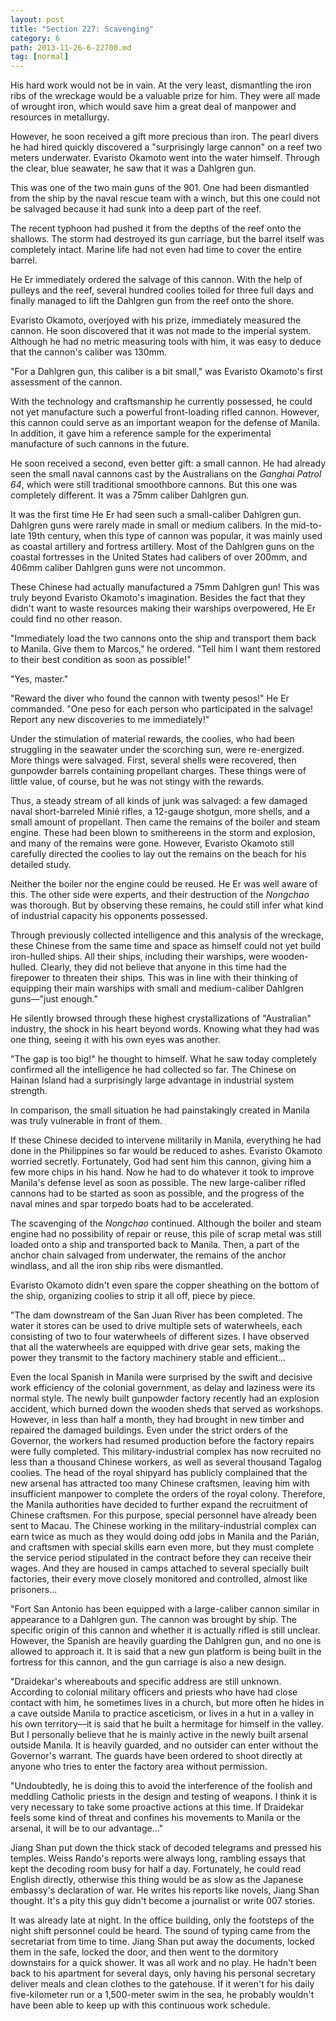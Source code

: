 ```yaml
---
layout: post
title: "Section 227: Scavenging"
category: 6
path: 2013-11-26-6-22700.md
tag: [normal]
---
```


His hard work would not be in vain. At the very least, dismantling the iron ribs of the wreckage would be a valuable prize for him. They were all made of wrought iron, which would save him a great deal of manpower and resources in metallurgy.

However, he soon received a gift more precious than iron. The pearl divers he had hired quickly discovered a "surprisingly large cannon" on a reef two meters underwater. Evaristo Okamoto went into the water himself. Through the clear, blue seawater, he saw that it was a Dahlgren gun.

This was one of the two main guns of the 901. One had been dismantled from the ship by the naval rescue team with a winch, but this one could not be salvaged because it had sunk into a deep part of the reef.

The recent typhoon had pushed it from the depths of the reef onto the shallows. The storm had destroyed its gun carriage, but the barrel itself was completely intact. Marine life had not even had time to cover the entire barrel.

He Er immediately ordered the salvage of this cannon. With the help of pulleys and the reef, several hundred coolies toiled for three full days and finally managed to lift the Dahlgren gun from the reef onto the shore.

Evaristo Okamoto, overjoyed with his prize, immediately measured the cannon. He soon discovered that it was not made to the imperial system. Although he had no metric measuring tools with him, it was easy to deduce that the cannon's caliber was 130mm.

"For a Dahlgren gun, this caliber is a bit small," was Evaristo Okamoto's first assessment of the cannon.

With the technology and craftsmanship he currently possessed, he could not yet manufacture such a powerful front-loading rifled cannon. However, this cannon could serve as an important weapon for the defense of Manila. In addition, it gave him a reference sample for the experimental manufacture of such cannons in the future.

He soon received a second, even better gift: a small cannon. He had already seen the small naval cannons cast by the Australians on the *Ganghai Patrol 64*, which were still traditional smoothbore cannons. But this one was completely different. It was a 75mm caliber Dahlgren gun.

It was the first time He Er had seen such a small-caliber Dahlgren gun. Dahlgren guns were rarely made in small or medium calibers. In the mid-to-late 19th century, when this type of cannon was popular, it was mainly used as coastal artillery and fortress artillery. Most of the Dahlgren guns on the coastal fortresses in the United States had calibers of over 200mm, and 406mm caliber Dahlgren guns were not uncommon.

These Chinese had actually manufactured a 75mm Dahlgren gun! This was truly beyond Evaristo Okamoto's imagination. Besides the fact that they didn't want to waste resources making their warships overpowered, He Er could find no other reason.

"Immediately load the two cannons onto the ship and transport them back to Manila. Give them to Marcos," he ordered. "Tell him I want them restored to their best condition as soon as possible!"

"Yes, master."

"Reward the diver who found the cannon with twenty pesos!" He Er commanded. "One peso for each person who participated in the salvage! Report any new discoveries to me immediately!"

Under the stimulation of material rewards, the coolies, who had been struggling in the seawater under the scorching sun, were re-energized. More things were salvaged. First, several shells were recovered, then gunpowder barrels containing propellant charges. These things were of little value, of course, but he was not stingy with the rewards.

Thus, a steady stream of all kinds of junk was salvaged: a few damaged naval short-barreled Minié rifles, a 12-gauge shotgun, more shells, and a small amount of propellant. Then came the remains of the boiler and steam engine. These had been blown to smithereens in the storm and explosion, and many of the remains were gone. However, Evaristo Okamoto still carefully directed the coolies to lay out the remains on the beach for his detailed study.

Neither the boiler nor the engine could be reused. He Er was well aware of this. The other side were experts, and their destruction of the *Nongchao* was thorough. But by observing these remains, he could still infer what kind of industrial capacity his opponents possessed.

Through previously collected intelligence and this analysis of the wreckage, these Chinese from the same time and space as himself could not yet build iron-hulled ships. All their ships, including their warships, were wooden-hulled. Clearly, they did not believe that anyone in this time had the firepower to threaten their ships. This was in line with their thinking of equipping their main warships with small and medium-caliber Dahlgren guns—"just enough."

He silently browsed through these highest crystallizations of "Australian" industry, the shock in his heart beyond words. Knowing what they had was one thing, seeing it with his own eyes was another.

"The gap is too big!" he thought to himself. What he saw today completely confirmed all the intelligence he had collected so far. The Chinese on Hainan Island had a surprisingly large advantage in industrial system strength.

In comparison, the small situation he had painstakingly created in Manila was truly vulnerable in front of them.

If these Chinese decided to intervene militarily in Manila, everything he had done in the Philippines so far would be reduced to ashes. Evaristo Okamoto worried secretly. Fortunately, God had sent him this cannon, giving him a few more chips in his hand. Now he had to do whatever it took to improve Manila's defense level as soon as possible. The new large-caliber rifled cannons had to be started as soon as possible, and the progress of the naval mines and spar torpedo boats had to be accelerated.

The scavenging of the *Nongchao* continued. Although the boiler and steam engine had no possibility of repair or reuse, this pile of scrap metal was still loaded onto a ship and transported back to Manila. Then, a part of the anchor chain salvaged from underwater, the remains of the anchor windlass, and all the iron ship ribs were dismantled.

Evaristo Okamoto didn't even spare the copper sheathing on the bottom of the ship, organizing coolies to strip it all off, piece by piece.

"The dam downstream of the San Juan River has been completed. The water it stores can be used to drive multiple sets of waterwheels, each consisting of two to four waterwheels of different sizes. I have observed that all the waterwheels are equipped with drive gear sets, making the power they transmit to the factory machinery stable and efficient...

Even the local Spanish in Manila were surprised by the swift and decisive work efficiency of the colonial government, as delay and laziness were its normal style. The newly built gunpowder factory recently had an explosion accident, which burned down the wooden sheds that served as workshops. However, in less than half a month, they had brought in new timber and repaired the damaged buildings. Even under the strict orders of the Governor, the workers had resumed production before the factory repairs were fully completed. This military-industrial complex has now recruited no less than a thousand Chinese workers, as well as several thousand Tagalog coolies. The head of the royal shipyard has publicly complained that the new arsenal has attracted too many Chinese craftsmen, leaving him with insufficient manpower to complete the orders of the royal colony. Therefore, the Manila authorities have decided to further expand the recruitment of Chinese craftsmen. For this purpose, special personnel have already been sent to Macau. The Chinese working in the military-industrial complex can earn twice as much as they would doing odd jobs in Manila and the Parián, and craftsmen with special skills earn even more, but they must complete the service period stipulated in the contract before they can receive their wages. And they are housed in camps attached to several specially built factories, their every move closely monitored and controlled, almost like prisoners...

"Fort San Antonio has been equipped with a large-caliber cannon similar in appearance to a Dahlgren gun. The cannon was brought by ship. The specific origin of this cannon and whether it is actually rifled is still unclear. However, the Spanish are heavily guarding the Dahlgren gun, and no one is allowed to approach it. It is said that a new gun platform is being built in the fortress for this cannon, and the gun carriage is also a new design.

"Draidekar's whereabouts and specific address are still unknown. According to colonial military officers and priests who have had close contact with him, he sometimes lives in a church, but more often he hides in a cave outside Manila to practice asceticism, or lives in a hut in a valley in his own territory—it is said that he built a hermitage for himself in the valley. But I personally believe that he is mainly active in the newly built arsenal outside Manila. It is heavily guarded, and no outsider can enter without the Governor's warrant. The guards have been ordered to shoot directly at anyone who tries to enter the factory area without permission.

"Undoubtedly, he is doing this to avoid the interference of the foolish and meddling Catholic priests in the design and testing of weapons. I think it is very necessary to take some proactive actions at this time. If Draidekar feels some kind of threat and confines his movements to Manila or the arsenal, it will be to our advantage..."

Jiang Shan put down the thick stack of decoded telegrams and pressed his temples. Weiss Rando's reports were always long, rambling essays that kept the decoding room busy for half a day. Fortunately, he could read English directly, otherwise this thing would be as slow as the Japanese embassy's declaration of war. He writes his reports like novels, Jiang Shan thought. It's a pity this guy didn't become a journalist or write 007 stories.

It was already late at night. In the office building, only the footsteps of the night shift personnel could be heard. The sound of typing came from the secretariat from time to time. Jiang Shan put away the documents, locked them in the safe, locked the door, and then went to the dormitory downstairs for a quick shower. It was all work and no play. He hadn't been back to his apartment for several days, only having his personal secretary deliver meals and clean clothes to the gatehouse. If it weren't for his daily five-kilometer run or a 1,500-meter swim in the sea, he probably wouldn't have been able to keep up with this continuous work schedule.